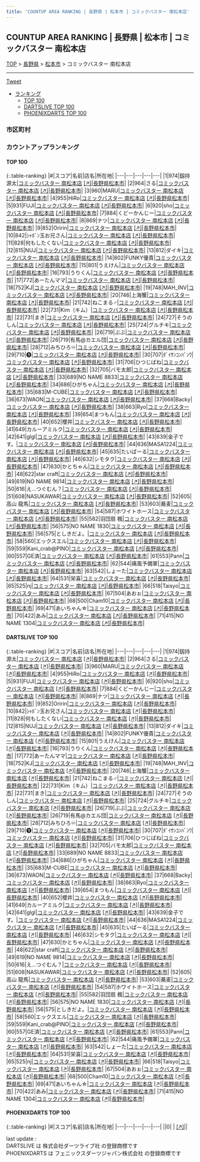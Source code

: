 ```yaml
---
title: 'COUNTUP AREA RANKING | 長野県 | 松本市 | コミックバスター 南松本店'
---
```

## COUNTUP AREA RANKING | 長野県 | 松本市 | コミックバスター 南松本店

[TOP](/darts/rank/) > [長野県](/darts/rank/長野県/) > [松本市](/darts/rank/長野県/松本市/) > コミックバスター 南松本店

___

<a href="https://twitter.com/share?ref_src=twsrc%5Etfw" data-text="COUNTUP AREA RANKING | 長野県松本市コミックバスター 南松本店" class="twitter-share-button" data-hashtags="DARTSLIVE,PHOENIXDARTS,darts,ダーツ" data-show-count="false">Tweet</a>

* [ランキング](#カウントアップランキング)
    * [TOP 100](#top-100)
    * [DARTSLIVE TOP 100](#dartslive-top-100)
    * [PHOENIXDARTS TOP 100](#phoenixdarts-top-100)

### 市区町村

<ul>

</ul>

### カウントアップランキング

#### TOP 100



{:.table-ranking}
|#|スコア|名前|店名|所在地|
|---|---|---|---|---|
|1|974|<span class="rank-name-dl">釼持源太</span>|<a href="/darts/rank/shops/270011790293516a0d9b047a20a7ba1e.html">コミックバスター 南松本店</a> <a href="https://search.dartslive.com/jp/shop/270011790293516a0d9b047a20a7ba1e">[↗]</a>|<a href="/darts/rank/長野県/松本市">長野県松本市</a>|
|2|964|<span class="rank-name-dl">さる</span>|<a href="/darts/rank/shops/270011790293516a0d9b047a20a7ba1e.html">コミックバスター 南松本店</a> <a href="https://search.dartslive.com/jp/shop/270011790293516a0d9b047a20a7ba1e">[↗]</a>|<a href="/darts/rank/長野県/松本市">長野県松本市</a>|
|3|960|<span class="rank-name-dl">MARU</span>|<a href="/darts/rank/shops/270011790293516a0d9b047a20a7ba1e.html">コミックバスター 南松本店</a> <a href="https://search.dartslive.com/jp/shop/270011790293516a0d9b047a20a7ba1e">[↗]</a>|<a href="/darts/rank/長野県/松本市">長野県松本市</a>|
|4|955|<span class="rank-name-dl">HiRo</span>|<a href="/darts/rank/shops/270011790293516a0d9b047a20a7ba1e.html">コミックバスター 南松本店</a> <a href="https://search.dartslive.com/jp/shop/270011790293516a0d9b047a20a7ba1e">[↗]</a>|<a href="/darts/rank/長野県/松本市">長野県松本市</a>|
|5|931|<span class="rank-name-dl">FUJI</span>|<a href="/darts/rank/shops/270011790293516a0d9b047a20a7ba1e.html">コミックバスター 南松本店</a> <a href="https://search.dartslive.com/jp/shop/270011790293516a0d9b047a20a7ba1e">[↗]</a>|<a href="/darts/rank/長野県/松本市">長野県松本市</a>|
|6|920|<span class="rank-name-dl">sho</span>|<a href="/darts/rank/shops/270011790293516a0d9b047a20a7ba1e.html">コミックバスター 南松本店</a> <a href="https://search.dartslive.com/jp/shop/270011790293516a0d9b047a20a7ba1e">[↗]</a>|<a href="/darts/rank/長野県/松本市">長野県松本市</a>|
|7|884|<span class="rank-name-dl">くどーかんじー</span>|<a href="/darts/rank/shops/270011790293516a0d9b047a20a7ba1e.html">コミックバスター 南松本店</a> <a href="https://search.dartslive.com/jp/shop/270011790293516a0d9b047a20a7ba1e">[↗]</a>|<a href="/darts/rank/長野県/松本市">長野県松本市</a>|
|8|869|<span class="rank-name-dl">ナツ</span>|<a href="/darts/rank/shops/270011790293516a0d9b047a20a7ba1e.html">コミックバスター 南松本店</a> <a href="https://search.dartslive.com/jp/shop/270011790293516a0d9b047a20a7ba1e">[↗]</a>|<a href="/darts/rank/長野県/松本市">長野県松本市</a>|
|9|852|<span class="rank-name-dl">Oririn</span>|<a href="/darts/rank/shops/270011790293516a0d9b047a20a7ba1e.html">コミックバスター 南松本店</a> <a href="https://search.dartslive.com/jp/shop/270011790293516a0d9b047a20a7ba1e">[↗]</a>|<a href="/darts/rank/長野県/松本市">長野県松本市</a>|
|10|842|<span class="rank-name-dl">ｼｬﾎﾞﾝ玉お兄さん</span>|<a href="/darts/rank/shops/270011790293516a0d9b047a20a7ba1e.html">コミックバスター 南松本店</a> <a href="https://search.dartslive.com/jp/shop/270011790293516a0d9b047a20a7ba1e">[↗]</a>|<a href="/darts/rank/長野県/松本市">長野県松本市</a>|
|11|828|<span class="rank-name-dl">何もしたくない</span>|<a href="/darts/rank/shops/270011790293516a0d9b047a20a7ba1e.html">コミックバスター 南松本店</a> <a href="https://search.dartslive.com/jp/shop/270011790293516a0d9b047a20a7ba1e">[↗]</a>|<a href="/darts/rank/長野県/松本市">長野県松本市</a>|
|12|815|<span class="rank-name-dl">NUJ</span>|<a href="/darts/rank/shops/270011790293516a0d9b047a20a7ba1e.html">コミックバスター 南松本店</a> <a href="https://search.dartslive.com/jp/shop/270011790293516a0d9b047a20a7ba1e">[↗]</a>|<a href="/darts/rank/長野県/松本市">長野県松本市</a>|
|13|812|<span class="rank-name-dl">ダイキ</span>|<a href="/darts/rank/shops/270011790293516a0d9b047a20a7ba1e.html">コミックバスター 南松本店</a> <a href="https://search.dartslive.com/jp/shop/270011790293516a0d9b047a20a7ba1e">[↗]</a>|<a href="/darts/rank/長野県/松本市">長野県松本市</a>|
|14|802|<span class="rank-name-dl">FUNKY優貴</span>|<a href="/darts/rank/shops/270011790293516a0d9b047a20a7ba1e.html">コミックバスター 南松本店</a> <a href="https://search.dartslive.com/jp/shop/270011790293516a0d9b047a20a7ba1e">[↗]</a>|<a href="/darts/rank/長野県/松本市">長野県松本市</a>|
|15|801|<span class="rank-name-dl">うえけん</span>|<a href="/darts/rank/shops/270011790293516a0d9b047a20a7ba1e.html">コミックバスター 南松本店</a> <a href="https://search.dartslive.com/jp/shop/270011790293516a0d9b047a20a7ba1e">[↗]</a>|<a href="/darts/rank/長野県/松本市">長野県松本市</a>|
|16|793|<span class="rank-name-dl">うりくん</span>|<a href="/darts/rank/shops/270011790293516a0d9b047a20a7ba1e.html">コミックバスター 南松本店</a> <a href="https://search.dartslive.com/jp/shop/270011790293516a0d9b047a20a7ba1e">[↗]</a>|<a href="/darts/rank/長野県/松本市">長野県松本市</a>|
|17|772|<span class="rank-name-dl">あーたんママ</span>|<a href="/darts/rank/shops/270011790293516a0d9b047a20a7ba1e.html">コミックバスター 南松本店</a> <a href="https://search.dartslive.com/jp/shop/270011790293516a0d9b047a20a7ba1e">[↗]</a>|<a href="/darts/rank/長野県/松本市">長野県松本市</a>|
|18|752|<span class="rank-name-dl">KJ</span>|<a href="/darts/rank/shops/270011790293516a0d9b047a20a7ba1e.html">コミックバスター 南松本店</a> <a href="https://search.dartslive.com/jp/shop/270011790293516a0d9b047a20a7ba1e">[↗]</a>|<a href="/darts/rank/長野県/松本市">長野県松本市</a>|
|19|748|<span class="rank-name-dl">MAH_INV</span>|<a href="/darts/rank/shops/270011790293516a0d9b047a20a7ba1e.html">コミックバスター 南松本店</a> <a href="https://search.dartslive.com/jp/shop/270011790293516a0d9b047a20a7ba1e">[↗]</a>|<a href="/darts/rank/長野県/松本市">長野県松本市</a>|
|20|746|<span class="rank-name-dl">上海蟹</span>|<a href="/darts/rank/shops/270011790293516a0d9b047a20a7ba1e.html">コミックバスター 南松本店</a> <a href="https://search.dartslive.com/jp/shop/270011790293516a0d9b047a20a7ba1e">[↗]</a>|<a href="/darts/rank/長野県/松本市">長野県松本市</a>|
|21|742|<span class="rank-name-dl">ねこまる♂</span>|<a href="/darts/rank/shops/270011790293516a0d9b047a20a7ba1e.html">コミックバスター 南松本店</a> <a href="https://search.dartslive.com/jp/shop/270011790293516a0d9b047a20a7ba1e">[↗]</a>|<a href="/darts/rank/長野県/松本市">長野県松本市</a>|
|22|731|<span class="rank-name-dl">Kim（キム）</span>|<a href="/darts/rank/shops/270011790293516a0d9b047a20a7ba1e.html">コミックバスター 南松本店</a> <a href="https://search.dartslive.com/jp/shop/270011790293516a0d9b047a20a7ba1e">[↗]</a>|<a href="/darts/rank/長野県/松本市">長野県松本市</a>|
|22|731|<span class="rank-name-dl">まき</span>|<a href="/darts/rank/shops/270011790293516a0d9b047a20a7ba1e.html">コミックバスター 南松本店</a> <a href="https://search.dartslive.com/jp/shop/270011790293516a0d9b047a20a7ba1e">[↗]</a>|<a href="/darts/rank/長野県/松本市">長野県松本市</a>|
|24|727|<span class="rank-name-dl">そうのしん</span>|<a href="/darts/rank/shops/270011790293516a0d9b047a20a7ba1e.html">コミックバスター 南松本店</a> <a href="https://search.dartslive.com/jp/shop/270011790293516a0d9b047a20a7ba1e">[↗]</a>|<a href="/darts/rank/長野県/松本市">長野県松本市</a>|
|25|724|<span class="rank-name-dl">グルチキ</span>|<a href="/darts/rank/shops/270011790293516a0d9b047a20a7ba1e.html">コミックバスター 南松本店</a> <a href="https://search.dartslive.com/jp/shop/270011790293516a0d9b047a20a7ba1e">[↗]</a>|<a href="/darts/rank/長野県/松本市">長野県松本市</a>|
|26|719|<span class="rank-name-dl">ぶぶ</span>|<a href="/darts/rank/shops/270011790293516a0d9b047a20a7ba1e.html">コミックバスター 南松本店</a> <a href="https://search.dartslive.com/jp/shop/270011790293516a0d9b047a20a7ba1e">[↗]</a>|<a href="/darts/rank/長野県/松本市">長野県松本市</a>|
|26|719|<span class="rank-name-dl">有馬@カエル団</span>|<a href="/darts/rank/shops/270011790293516a0d9b047a20a7ba1e.html">コミックバスター 南松本店</a> <a href="https://search.dartslive.com/jp/shop/270011790293516a0d9b047a20a7ba1e">[↗]</a>|<a href="/darts/rank/長野県/松本市">長野県松本市</a>|
|28|712|<span class="rank-name-dl">みちひろ♾</span>|<a href="/darts/rank/shops/270011790293516a0d9b047a20a7ba1e.html">コミックバスター 南松本店</a> <a href="https://search.dartslive.com/jp/shop/270011790293516a0d9b047a20a7ba1e">[↗]</a>|<a href="/darts/rank/長野県/松本市">長野県松本市</a>|
|29|710|<span class="rank-name-dl">❾</span>|<a href="/darts/rank/shops/270011790293516a0d9b047a20a7ba1e.html">コミックバスター 南松本店</a> <a href="https://search.dartslive.com/jp/shop/270011790293516a0d9b047a20a7ba1e">[↗]</a>|<a href="/darts/rank/長野県/松本市">長野県松本市</a>|
|30|707|<span class="rank-name-dl">ﾀﾞｲｻﾝｺﾝﾊﾞﾝﾜ</span>|<a href="/darts/rank/shops/270011790293516a0d9b047a20a7ba1e.html">コミックバスター 南松本店</a> <a href="https://search.dartslive.com/jp/shop/270011790293516a0d9b047a20a7ba1e">[↗]</a>|<a href="/darts/rank/長野県/松本市">長野県松本市</a>|
|31|706|<span class="rank-name-dl">ひつじばね</span>|<a href="/darts/rank/shops/270011790293516a0d9b047a20a7ba1e.html">コミックバスター 南松本店</a> <a href="https://search.dartslive.com/jp/shop/270011790293516a0d9b047a20a7ba1e">[↗]</a>|<a href="/darts/rank/長野県/松本市">長野県松本市</a>|
|32|705|<span class="rank-name-dl">バモ太郎</span>|<a href="/darts/rank/shops/270011790293516a0d9b047a20a7ba1e.html">コミックバスター 南松本店</a> <a href="https://search.dartslive.com/jp/shop/270011790293516a0d9b047a20a7ba1e">[↗]</a>|<a href="/darts/rank/長野県/松本市">長野県松本市</a>|
|33|689|<span class="rank-name-dl">NO NAME 8833</span>|<a href="/darts/rank/shops/270011790293516a0d9b047a20a7ba1e.html">コミックバスター 南松本店</a> <a href="https://search.dartslive.com/jp/shop/270011790293516a0d9b047a20a7ba1e">[↗]</a>|<a href="/darts/rank/長野県/松本市">長野県松本市</a>|
|34|686|<span class="rank-name-dl">ひがちゃん</span>|<a href="/darts/rank/shops/270011790293516a0d9b047a20a7ba1e.html">コミックバスター 南松本店</a> <a href="https://search.dartslive.com/jp/shop/270011790293516a0d9b047a20a7ba1e">[↗]</a>|<a href="/darts/rank/長野県/松本市">長野県松本市</a>|
|35|683|<span class="rank-name-dl">M-CUBE</span>|<a href="/darts/rank/shops/270011790293516a0d9b047a20a7ba1e.html">コミックバスター 南松本店</a> <a href="https://search.dartslive.com/jp/shop/270011790293516a0d9b047a20a7ba1e">[↗]</a>|<a href="/darts/rank/長野県/松本市">長野県松本市</a>|
|36|673|<span class="rank-name-dl">WAON</span>|<a href="/darts/rank/shops/270011790293516a0d9b047a20a7ba1e.html">コミックバスター 南松本店</a> <a href="https://search.dartslive.com/jp/shop/270011790293516a0d9b047a20a7ba1e">[↗]</a>|<a href="/darts/rank/長野県/松本市">長野県松本市</a>|
|37|668|<span class="rank-name-dl">Backy</span>|<a href="/darts/rank/shops/270011790293516a0d9b047a20a7ba1e.html">コミックバスター 南松本店</a> <a href="https://search.dartslive.com/jp/shop/270011790293516a0d9b047a20a7ba1e">[↗]</a>|<a href="/darts/rank/長野県/松本市">長野県松本市</a>|
|38|663|<span class="rank-name-dl">Ryo</span>|<a href="/darts/rank/shops/270011790293516a0d9b047a20a7ba1e.html">コミックバスター 南松本店</a> <a href="https://search.dartslive.com/jp/shop/270011790293516a0d9b047a20a7ba1e">[↗]</a>|<a href="/darts/rank/長野県/松本市">長野県松本市</a>|
|39|654|<span class="rank-name-dl">まつもん</span>|<a href="/darts/rank/shops/270011790293516a0d9b047a20a7ba1e.html">コミックバスター 南松本店</a> <a href="https://search.dartslive.com/jp/shop/270011790293516a0d9b047a20a7ba1e">[↗]</a>|<a href="/darts/rank/長野県/松本市">長野県松本市</a>|
|40|652|<span class="rank-name-dl">櫻井</span>|<a href="/darts/rank/shops/270011790293516a0d9b047a20a7ba1e.html">コミックバスター 南松本店</a> <a href="https://search.dartslive.com/jp/shop/270011790293516a0d9b047a20a7ba1e">[↗]</a>|<a href="/darts/rank/長野県/松本市">長野県松本市</a>|
|41|649|<span class="rank-name-dl">カルーアミルク</span>|<a href="/darts/rank/shops/270011790293516a0d9b047a20a7ba1e.html">コミックバスター 南松本店</a> <a href="https://search.dartslive.com/jp/shop/270011790293516a0d9b047a20a7ba1e">[↗]</a>|<a href="/darts/rank/長野県/松本市">長野県松本市</a>|
|42|641|<span class="rank-name-dl">glgl</span>|<a href="/darts/rank/shops/270011790293516a0d9b047a20a7ba1e.html">コミックバスター 南松本店</a> <a href="https://search.dartslive.com/jp/shop/270011790293516a0d9b047a20a7ba1e">[↗]</a>|<a href="/darts/rank/長野県/松本市">長野県松本市</a>|
|43|639|<span class="rank-name-dl">金子です。</span>|<a href="/darts/rank/shops/270011790293516a0d9b047a20a7ba1e.html">コミックバスター 南松本店</a> <a href="https://search.dartslive.com/jp/shop/270011790293516a0d9b047a20a7ba1e">[↗]</a>|<a href="/darts/rank/長野県/松本市">長野県松本市</a>|
|44|636|<span class="rank-name-dl">MASA1224</span>|<a href="/darts/rank/shops/270011790293516a0d9b047a20a7ba1e.html">コミックバスター 南松本店</a> <a href="https://search.dartslive.com/jp/shop/270011790293516a0d9b047a20a7ba1e">[↗]</a>|<a href="/darts/rank/長野県/松本市">長野県松本市</a>|
|45|635|<span class="rank-name-dl">たいぱーる</span>|<a href="/darts/rank/shops/270011790293516a0d9b047a20a7ba1e.html">コミックバスター 南松本店</a> <a href="https://search.dartslive.com/jp/shop/270011790293516a0d9b047a20a7ba1e">[↗]</a>|<a href="/darts/rank/長野県/松本市">長野県松本市</a>|
|46|632|<span class="rank-name-dl">シモタク</span>|<a href="/darts/rank/shops/270011790293516a0d9b047a20a7ba1e.html">コミックバスター 南松本店</a> <a href="https://search.dartslive.com/jp/shop/270011790293516a0d9b047a20a7ba1e">[↗]</a>|<a href="/darts/rank/長野県/松本市">長野県松本市</a>|
|47|630|<span class="rank-name-dl">かとちゃん</span>|<a href="/darts/rank/shops/270011790293516a0d9b047a20a7ba1e.html">コミックバスター 南松本店</a> <a href="https://search.dartslive.com/jp/shop/270011790293516a0d9b047a20a7ba1e">[↗]</a>|<a href="/darts/rank/長野県/松本市">長野県松本市</a>|
|48|622|<span class="rank-name-dl">star craft</span>|<a href="/darts/rank/shops/270011790293516a0d9b047a20a7ba1e.html">コミックバスター 南松本店</a> <a href="https://search.dartslive.com/jp/shop/270011790293516a0d9b047a20a7ba1e">[↗]</a>|<a href="/darts/rank/長野県/松本市">長野県松本市</a>|
|49|619|<span class="rank-name-dl">NO NAME 9814</span>|<a href="/darts/rank/shops/270011790293516a0d9b047a20a7ba1e.html">コミックバスター 南松本店</a> <a href="https://search.dartslive.com/jp/shop/270011790293516a0d9b047a20a7ba1e">[↗]</a>|<a href="/darts/rank/長野県/松本市">長野県松本市</a>|
|50|616|<span class="rank-name-dl">え…つぐむん？</span>|<a href="/darts/rank/shops/270011790293516a0d9b047a20a7ba1e.html">コミックバスター 南松本店</a> <a href="https://search.dartslive.com/jp/shop/270011790293516a0d9b047a20a7ba1e">[↗]</a>|<a href="/darts/rank/長野県/松本市">長野県松本市</a>|
|51|608|<span class="rank-name-dl">NASUKAWAR</span>|<a href="/darts/rank/shops/270011790293516a0d9b047a20a7ba1e.html">コミックバスター 南松本店</a> <a href="https://search.dartslive.com/jp/shop/270011790293516a0d9b047a20a7ba1e">[↗]</a>|<a href="/darts/rank/長野県/松本市">長野県松本市</a>|
|52|605|<span class="rank-name-dl">高山 龍馬</span>|<a href="/darts/rank/shops/270011790293516a0d9b047a20a7ba1e.html">コミックバスター 南松本店</a> <a href="https://search.dartslive.com/jp/shop/270011790293516a0d9b047a20a7ba1e">[↗]</a>|<a href="/darts/rank/長野県/松本市">長野県松本市</a>|
|53|603|<span class="rank-name-dl">蕎麦</span>|<a href="/darts/rank/shops/270011790293516a0d9b047a20a7ba1e.html">コミックバスター 南松本店</a> <a href="https://search.dartslive.com/jp/shop/270011790293516a0d9b047a20a7ba1e">[↗]</a>|<a href="/darts/rank/長野県/松本市">長野県松本市</a>|
|54|587|<span class="rank-name-dl">ホワイトホース</span>|<a href="/darts/rank/shops/270011790293516a0d9b047a20a7ba1e.html">コミックバスター 南松本店</a> <a href="https://search.dartslive.com/jp/shop/270011790293516a0d9b047a20a7ba1e">[↗]</a>|<a href="/darts/rank/長野県/松本市">長野県松本市</a>|
|55|582|<span class="rank-name-dl">羽団扇 楓</span>|<a href="/darts/rank/shops/270011790293516a0d9b047a20a7ba1e.html">コミックバスター 南松本店</a> <a href="https://search.dartslive.com/jp/shop/270011790293516a0d9b047a20a7ba1e">[↗]</a>|<a href="/darts/rank/長野県/松本市">長野県松本市</a>|
|56|575|<span class="rank-name-dl">NO NAME 1830</span>|<a href="/darts/rank/shops/270011790293516a0d9b047a20a7ba1e.html">コミックバスター 南松本店</a> <a href="https://search.dartslive.com/jp/shop/270011790293516a0d9b047a20a7ba1e">[↗]</a>|<a href="/darts/rank/長野県/松本市">長野県松本市</a>|
|56|575|<span class="rank-name-dl">としきだよ。</span>|<a href="/darts/rank/shops/270011790293516a0d9b047a20a7ba1e.html">コミックバスター 南松本店</a> <a href="https://search.dartslive.com/jp/shop/270011790293516a0d9b047a20a7ba1e">[↗]</a>|<a href="/darts/rank/長野県/松本市">長野県松本市</a>|
|58|560|<span class="rank-name-dl">エックスエル</span>|<a href="/darts/rank/shops/270011790293516a0d9b047a20a7ba1e.html">コミックバスター 南松本店</a> <a href="https://search.dartslive.com/jp/shop/270011790293516a0d9b047a20a7ba1e">[↗]</a>|<a href="/darts/rank/長野県/松本市">長野県松本市</a>|
|59|559|<span class="rank-name-dl">Kani_crab@PINO</span>|<a href="/darts/rank/shops/270011790293516a0d9b047a20a7ba1e.html">コミックバスター 南松本店</a> <a href="https://search.dartslive.com/jp/shop/270011790293516a0d9b047a20a7ba1e">[↗]</a>|<a href="/darts/rank/長野県/松本市">長野県松本市</a>|
|60|557|<span class="rank-name-dl">GE済</span>|<a href="/darts/rank/shops/270011790293516a0d9b047a20a7ba1e.html">コミックバスター 南松本店</a> <a href="https://search.dartslive.com/jp/shop/270011790293516a0d9b047a20a7ba1e">[↗]</a>|<a href="/darts/rank/長野県/松本市">長野県松本市</a>|
|61|553|<span class="rank-name-dl">Pann</span>|<a href="/darts/rank/shops/270011790293516a0d9b047a20a7ba1e.html">コミックバスター 南松本店</a> <a href="https://search.dartslive.com/jp/shop/270011790293516a0d9b047a20a7ba1e">[↗]</a>|<a href="/darts/rank/長野県/松本市">長野県松本市</a>|
|62|544|<span class="rank-name-dl">痛風予備軍</span>|<a href="/darts/rank/shops/270011790293516a0d9b047a20a7ba1e.html">コミックバスター 南松本店</a> <a href="https://search.dartslive.com/jp/shop/270011790293516a0d9b047a20a7ba1e">[↗]</a>|<a href="/darts/rank/長野県/松本市">長野県松本市</a>|
|63|542|<span class="rank-name-dl">しょーた</span>|<a href="/darts/rank/shops/270011790293516a0d9b047a20a7ba1e.html">コミックバスター 南松本店</a> <a href="https://search.dartslive.com/jp/shop/270011790293516a0d9b047a20a7ba1e">[↗]</a>|<a href="/darts/rank/長野県/松本市">長野県松本市</a>|
|64|531|<span class="rank-name-dl">栄喜</span>|<a href="/darts/rank/shops/270011790293516a0d9b047a20a7ba1e.html">コミックバスター 南松本店</a> <a href="https://search.dartslive.com/jp/shop/270011790293516a0d9b047a20a7ba1e">[↗]</a>|<a href="/darts/rank/長野県/松本市">長野県松本市</a>|
|65|525|<span class="rank-name-dl">nj</span>|<a href="/darts/rank/shops/270011790293516a0d9b047a20a7ba1e.html">コミックバスター 南松本店</a> <a href="https://search.dartslive.com/jp/shop/270011790293516a0d9b047a20a7ba1e">[↗]</a>|<a href="/darts/rank/長野県/松本市">長野県松本市</a>|
|66|518|<span class="rank-name-dl">Taisyo</span>|<a href="/darts/rank/shops/270011790293516a0d9b047a20a7ba1e.html">コミックバスター 南松本店</a> <a href="https://search.dartslive.com/jp/shop/270011790293516a0d9b047a20a7ba1e">[↗]</a>|<a href="/darts/rank/長野県/松本市">長野県松本市</a>|
|67|504|<span class="rank-name-dl">あおぉ</span>|<a href="/darts/rank/shops/270011790293516a0d9b047a20a7ba1e.html">コミックバスター 南松本店</a> <a href="https://search.dartslive.com/jp/shop/270011790293516a0d9b047a20a7ba1e">[↗]</a>|<a href="/darts/rank/長野県/松本市">長野県松本市</a>|
|68|500|<span class="rank-name-dl">Cham10</span>|<a href="/darts/rank/shops/270011790293516a0d9b047a20a7ba1e.html">コミックバスター 南松本店</a> <a href="https://search.dartslive.com/jp/shop/270011790293516a0d9b047a20a7ba1e">[↗]</a>|<a href="/darts/rank/長野県/松本市">長野県松本市</a>|
|69|471|<span class="rank-name-dl">あいちゃん☆</span>|<a href="/darts/rank/shops/270011790293516a0d9b047a20a7ba1e.html">コミックバスター 南松本店</a> <a href="https://search.dartslive.com/jp/shop/270011790293516a0d9b047a20a7ba1e">[↗]</a>|<a href="/darts/rank/長野県/松本市">長野県松本市</a>|
|70|422|<span class="rank-name-dl">あみ</span>|<a href="/darts/rank/shops/270011790293516a0d9b047a20a7ba1e.html">コミックバスター 南松本店</a> <a href="https://search.dartslive.com/jp/shop/270011790293516a0d9b047a20a7ba1e">[↗]</a>|<a href="/darts/rank/長野県/松本市">長野県松本市</a>|
|71|415|<span class="rank-name-dl">NO NAME 1304</span>|<a href="/darts/rank/shops/270011790293516a0d9b047a20a7ba1e.html">コミックバスター 南松本店</a> <a href="https://search.dartslive.com/jp/shop/270011790293516a0d9b047a20a7ba1e">[↗]</a>|<a href="/darts/rank/長野県/松本市">長野県松本市</a>|


#### DARTSLIVE TOP 100



{:.table-ranking}
|#|スコア|名前|店名|所在地|
|---|---|---|---|---|
|1|974|<span class="rank-name-dl">釼持源太</span>|<a href="/darts/rank/shops/270011790293516a0d9b047a20a7ba1e.html">コミックバスター 南松本店</a> <a href="https://search.dartslive.com/jp/shop/270011790293516a0d9b047a20a7ba1e">[↗]</a>|<a href="/darts/rank/長野県/松本市">長野県松本市</a>|
|2|964|<span class="rank-name-dl">さる</span>|<a href="/darts/rank/shops/270011790293516a0d9b047a20a7ba1e.html">コミックバスター 南松本店</a> <a href="https://search.dartslive.com/jp/shop/270011790293516a0d9b047a20a7ba1e">[↗]</a>|<a href="/darts/rank/長野県/松本市">長野県松本市</a>|
|3|960|<span class="rank-name-dl">MARU</span>|<a href="/darts/rank/shops/270011790293516a0d9b047a20a7ba1e.html">コミックバスター 南松本店</a> <a href="https://search.dartslive.com/jp/shop/270011790293516a0d9b047a20a7ba1e">[↗]</a>|<a href="/darts/rank/長野県/松本市">長野県松本市</a>|
|4|955|<span class="rank-name-dl">HiRo</span>|<a href="/darts/rank/shops/270011790293516a0d9b047a20a7ba1e.html">コミックバスター 南松本店</a> <a href="https://search.dartslive.com/jp/shop/270011790293516a0d9b047a20a7ba1e">[↗]</a>|<a href="/darts/rank/長野県/松本市">長野県松本市</a>|
|5|931|<span class="rank-name-dl">FUJI</span>|<a href="/darts/rank/shops/270011790293516a0d9b047a20a7ba1e.html">コミックバスター 南松本店</a> <a href="https://search.dartslive.com/jp/shop/270011790293516a0d9b047a20a7ba1e">[↗]</a>|<a href="/darts/rank/長野県/松本市">長野県松本市</a>|
|6|920|<span class="rank-name-dl">sho</span>|<a href="/darts/rank/shops/270011790293516a0d9b047a20a7ba1e.html">コミックバスター 南松本店</a> <a href="https://search.dartslive.com/jp/shop/270011790293516a0d9b047a20a7ba1e">[↗]</a>|<a href="/darts/rank/長野県/松本市">長野県松本市</a>|
|7|884|<span class="rank-name-dl">くどーかんじー</span>|<a href="/darts/rank/shops/270011790293516a0d9b047a20a7ba1e.html">コミックバスター 南松本店</a> <a href="https://search.dartslive.com/jp/shop/270011790293516a0d9b047a20a7ba1e">[↗]</a>|<a href="/darts/rank/長野県/松本市">長野県松本市</a>|
|8|869|<span class="rank-name-dl">ナツ</span>|<a href="/darts/rank/shops/270011790293516a0d9b047a20a7ba1e.html">コミックバスター 南松本店</a> <a href="https://search.dartslive.com/jp/shop/270011790293516a0d9b047a20a7ba1e">[↗]</a>|<a href="/darts/rank/長野県/松本市">長野県松本市</a>|
|9|852|<span class="rank-name-dl">Oririn</span>|<a href="/darts/rank/shops/270011790293516a0d9b047a20a7ba1e.html">コミックバスター 南松本店</a> <a href="https://search.dartslive.com/jp/shop/270011790293516a0d9b047a20a7ba1e">[↗]</a>|<a href="/darts/rank/長野県/松本市">長野県松本市</a>|
|10|842|<span class="rank-name-dl">ｼｬﾎﾞﾝ玉お兄さん</span>|<a href="/darts/rank/shops/270011790293516a0d9b047a20a7ba1e.html">コミックバスター 南松本店</a> <a href="https://search.dartslive.com/jp/shop/270011790293516a0d9b047a20a7ba1e">[↗]</a>|<a href="/darts/rank/長野県/松本市">長野県松本市</a>|
|11|828|<span class="rank-name-dl">何もしたくない</span>|<a href="/darts/rank/shops/270011790293516a0d9b047a20a7ba1e.html">コミックバスター 南松本店</a> <a href="https://search.dartslive.com/jp/shop/270011790293516a0d9b047a20a7ba1e">[↗]</a>|<a href="/darts/rank/長野県/松本市">長野県松本市</a>|
|12|815|<span class="rank-name-dl">NUJ</span>|<a href="/darts/rank/shops/270011790293516a0d9b047a20a7ba1e.html">コミックバスター 南松本店</a> <a href="https://search.dartslive.com/jp/shop/270011790293516a0d9b047a20a7ba1e">[↗]</a>|<a href="/darts/rank/長野県/松本市">長野県松本市</a>|
|13|812|<span class="rank-name-dl">ダイキ</span>|<a href="/darts/rank/shops/270011790293516a0d9b047a20a7ba1e.html">コミックバスター 南松本店</a> <a href="https://search.dartslive.com/jp/shop/270011790293516a0d9b047a20a7ba1e">[↗]</a>|<a href="/darts/rank/長野県/松本市">長野県松本市</a>|
|14|802|<span class="rank-name-dl">FUNKY優貴</span>|<a href="/darts/rank/shops/270011790293516a0d9b047a20a7ba1e.html">コミックバスター 南松本店</a> <a href="https://search.dartslive.com/jp/shop/270011790293516a0d9b047a20a7ba1e">[↗]</a>|<a href="/darts/rank/長野県/松本市">長野県松本市</a>|
|15|801|<span class="rank-name-dl">うえけん</span>|<a href="/darts/rank/shops/270011790293516a0d9b047a20a7ba1e.html">コミックバスター 南松本店</a> <a href="https://search.dartslive.com/jp/shop/270011790293516a0d9b047a20a7ba1e">[↗]</a>|<a href="/darts/rank/長野県/松本市">長野県松本市</a>|
|16|793|<span class="rank-name-dl">うりくん</span>|<a href="/darts/rank/shops/270011790293516a0d9b047a20a7ba1e.html">コミックバスター 南松本店</a> <a href="https://search.dartslive.com/jp/shop/270011790293516a0d9b047a20a7ba1e">[↗]</a>|<a href="/darts/rank/長野県/松本市">長野県松本市</a>|
|17|772|<span class="rank-name-dl">あーたんママ</span>|<a href="/darts/rank/shops/270011790293516a0d9b047a20a7ba1e.html">コミックバスター 南松本店</a> <a href="https://search.dartslive.com/jp/shop/270011790293516a0d9b047a20a7ba1e">[↗]</a>|<a href="/darts/rank/長野県/松本市">長野県松本市</a>|
|18|752|<span class="rank-name-dl">KJ</span>|<a href="/darts/rank/shops/270011790293516a0d9b047a20a7ba1e.html">コミックバスター 南松本店</a> <a href="https://search.dartslive.com/jp/shop/270011790293516a0d9b047a20a7ba1e">[↗]</a>|<a href="/darts/rank/長野県/松本市">長野県松本市</a>|
|19|748|<span class="rank-name-dl">MAH_INV</span>|<a href="/darts/rank/shops/270011790293516a0d9b047a20a7ba1e.html">コミックバスター 南松本店</a> <a href="https://search.dartslive.com/jp/shop/270011790293516a0d9b047a20a7ba1e">[↗]</a>|<a href="/darts/rank/長野県/松本市">長野県松本市</a>|
|20|746|<span class="rank-name-dl">上海蟹</span>|<a href="/darts/rank/shops/270011790293516a0d9b047a20a7ba1e.html">コミックバスター 南松本店</a> <a href="https://search.dartslive.com/jp/shop/270011790293516a0d9b047a20a7ba1e">[↗]</a>|<a href="/darts/rank/長野県/松本市">長野県松本市</a>|
|21|742|<span class="rank-name-dl">ねこまる♂</span>|<a href="/darts/rank/shops/270011790293516a0d9b047a20a7ba1e.html">コミックバスター 南松本店</a> <a href="https://search.dartslive.com/jp/shop/270011790293516a0d9b047a20a7ba1e">[↗]</a>|<a href="/darts/rank/長野県/松本市">長野県松本市</a>|
|22|731|<span class="rank-name-dl">Kim（キム）</span>|<a href="/darts/rank/shops/270011790293516a0d9b047a20a7ba1e.html">コミックバスター 南松本店</a> <a href="https://search.dartslive.com/jp/shop/270011790293516a0d9b047a20a7ba1e">[↗]</a>|<a href="/darts/rank/長野県/松本市">長野県松本市</a>|
|22|731|<span class="rank-name-dl">まき</span>|<a href="/darts/rank/shops/270011790293516a0d9b047a20a7ba1e.html">コミックバスター 南松本店</a> <a href="https://search.dartslive.com/jp/shop/270011790293516a0d9b047a20a7ba1e">[↗]</a>|<a href="/darts/rank/長野県/松本市">長野県松本市</a>|
|24|727|<span class="rank-name-dl">そうのしん</span>|<a href="/darts/rank/shops/270011790293516a0d9b047a20a7ba1e.html">コミックバスター 南松本店</a> <a href="https://search.dartslive.com/jp/shop/270011790293516a0d9b047a20a7ba1e">[↗]</a>|<a href="/darts/rank/長野県/松本市">長野県松本市</a>|
|25|724|<span class="rank-name-dl">グルチキ</span>|<a href="/darts/rank/shops/270011790293516a0d9b047a20a7ba1e.html">コミックバスター 南松本店</a> <a href="https://search.dartslive.com/jp/shop/270011790293516a0d9b047a20a7ba1e">[↗]</a>|<a href="/darts/rank/長野県/松本市">長野県松本市</a>|
|26|719|<span class="rank-name-dl">ぶぶ</span>|<a href="/darts/rank/shops/270011790293516a0d9b047a20a7ba1e.html">コミックバスター 南松本店</a> <a href="https://search.dartslive.com/jp/shop/270011790293516a0d9b047a20a7ba1e">[↗]</a>|<a href="/darts/rank/長野県/松本市">長野県松本市</a>|
|26|719|<span class="rank-name-dl">有馬@カエル団</span>|<a href="/darts/rank/shops/270011790293516a0d9b047a20a7ba1e.html">コミックバスター 南松本店</a> <a href="https://search.dartslive.com/jp/shop/270011790293516a0d9b047a20a7ba1e">[↗]</a>|<a href="/darts/rank/長野県/松本市">長野県松本市</a>|
|28|712|<span class="rank-name-dl">みちひろ♾</span>|<a href="/darts/rank/shops/270011790293516a0d9b047a20a7ba1e.html">コミックバスター 南松本店</a> <a href="https://search.dartslive.com/jp/shop/270011790293516a0d9b047a20a7ba1e">[↗]</a>|<a href="/darts/rank/長野県/松本市">長野県松本市</a>|
|29|710|<span class="rank-name-dl">❾</span>|<a href="/darts/rank/shops/270011790293516a0d9b047a20a7ba1e.html">コミックバスター 南松本店</a> <a href="https://search.dartslive.com/jp/shop/270011790293516a0d9b047a20a7ba1e">[↗]</a>|<a href="/darts/rank/長野県/松本市">長野県松本市</a>|
|30|707|<span class="rank-name-dl">ﾀﾞｲｻﾝｺﾝﾊﾞﾝﾜ</span>|<a href="/darts/rank/shops/270011790293516a0d9b047a20a7ba1e.html">コミックバスター 南松本店</a> <a href="https://search.dartslive.com/jp/shop/270011790293516a0d9b047a20a7ba1e">[↗]</a>|<a href="/darts/rank/長野県/松本市">長野県松本市</a>|
|31|706|<span class="rank-name-dl">ひつじばね</span>|<a href="/darts/rank/shops/270011790293516a0d9b047a20a7ba1e.html">コミックバスター 南松本店</a> <a href="https://search.dartslive.com/jp/shop/270011790293516a0d9b047a20a7ba1e">[↗]</a>|<a href="/darts/rank/長野県/松本市">長野県松本市</a>|
|32|705|<span class="rank-name-dl">バモ太郎</span>|<a href="/darts/rank/shops/270011790293516a0d9b047a20a7ba1e.html">コミックバスター 南松本店</a> <a href="https://search.dartslive.com/jp/shop/270011790293516a0d9b047a20a7ba1e">[↗]</a>|<a href="/darts/rank/長野県/松本市">長野県松本市</a>|
|33|689|<span class="rank-name-dl">NO NAME 8833</span>|<a href="/darts/rank/shops/270011790293516a0d9b047a20a7ba1e.html">コミックバスター 南松本店</a> <a href="https://search.dartslive.com/jp/shop/270011790293516a0d9b047a20a7ba1e">[↗]</a>|<a href="/darts/rank/長野県/松本市">長野県松本市</a>|
|34|686|<span class="rank-name-dl">ひがちゃん</span>|<a href="/darts/rank/shops/270011790293516a0d9b047a20a7ba1e.html">コミックバスター 南松本店</a> <a href="https://search.dartslive.com/jp/shop/270011790293516a0d9b047a20a7ba1e">[↗]</a>|<a href="/darts/rank/長野県/松本市">長野県松本市</a>|
|35|683|<span class="rank-name-dl">M-CUBE</span>|<a href="/darts/rank/shops/270011790293516a0d9b047a20a7ba1e.html">コミックバスター 南松本店</a> <a href="https://search.dartslive.com/jp/shop/270011790293516a0d9b047a20a7ba1e">[↗]</a>|<a href="/darts/rank/長野県/松本市">長野県松本市</a>|
|36|673|<span class="rank-name-dl">WAON</span>|<a href="/darts/rank/shops/270011790293516a0d9b047a20a7ba1e.html">コミックバスター 南松本店</a> <a href="https://search.dartslive.com/jp/shop/270011790293516a0d9b047a20a7ba1e">[↗]</a>|<a href="/darts/rank/長野県/松本市">長野県松本市</a>|
|37|668|<span class="rank-name-dl">Backy</span>|<a href="/darts/rank/shops/270011790293516a0d9b047a20a7ba1e.html">コミックバスター 南松本店</a> <a href="https://search.dartslive.com/jp/shop/270011790293516a0d9b047a20a7ba1e">[↗]</a>|<a href="/darts/rank/長野県/松本市">長野県松本市</a>|
|38|663|<span class="rank-name-dl">Ryo</span>|<a href="/darts/rank/shops/270011790293516a0d9b047a20a7ba1e.html">コミックバスター 南松本店</a> <a href="https://search.dartslive.com/jp/shop/270011790293516a0d9b047a20a7ba1e">[↗]</a>|<a href="/darts/rank/長野県/松本市">長野県松本市</a>|
|39|654|<span class="rank-name-dl">まつもん</span>|<a href="/darts/rank/shops/270011790293516a0d9b047a20a7ba1e.html">コミックバスター 南松本店</a> <a href="https://search.dartslive.com/jp/shop/270011790293516a0d9b047a20a7ba1e">[↗]</a>|<a href="/darts/rank/長野県/松本市">長野県松本市</a>|
|40|652|<span class="rank-name-dl">櫻井</span>|<a href="/darts/rank/shops/270011790293516a0d9b047a20a7ba1e.html">コミックバスター 南松本店</a> <a href="https://search.dartslive.com/jp/shop/270011790293516a0d9b047a20a7ba1e">[↗]</a>|<a href="/darts/rank/長野県/松本市">長野県松本市</a>|
|41|649|<span class="rank-name-dl">カルーアミルク</span>|<a href="/darts/rank/shops/270011790293516a0d9b047a20a7ba1e.html">コミックバスター 南松本店</a> <a href="https://search.dartslive.com/jp/shop/270011790293516a0d9b047a20a7ba1e">[↗]</a>|<a href="/darts/rank/長野県/松本市">長野県松本市</a>|
|42|641|<span class="rank-name-dl">glgl</span>|<a href="/darts/rank/shops/270011790293516a0d9b047a20a7ba1e.html">コミックバスター 南松本店</a> <a href="https://search.dartslive.com/jp/shop/270011790293516a0d9b047a20a7ba1e">[↗]</a>|<a href="/darts/rank/長野県/松本市">長野県松本市</a>|
|43|639|<span class="rank-name-dl">金子です。</span>|<a href="/darts/rank/shops/270011790293516a0d9b047a20a7ba1e.html">コミックバスター 南松本店</a> <a href="https://search.dartslive.com/jp/shop/270011790293516a0d9b047a20a7ba1e">[↗]</a>|<a href="/darts/rank/長野県/松本市">長野県松本市</a>|
|44|636|<span class="rank-name-dl">MASA1224</span>|<a href="/darts/rank/shops/270011790293516a0d9b047a20a7ba1e.html">コミックバスター 南松本店</a> <a href="https://search.dartslive.com/jp/shop/270011790293516a0d9b047a20a7ba1e">[↗]</a>|<a href="/darts/rank/長野県/松本市">長野県松本市</a>|
|45|635|<span class="rank-name-dl">たいぱーる</span>|<a href="/darts/rank/shops/270011790293516a0d9b047a20a7ba1e.html">コミックバスター 南松本店</a> <a href="https://search.dartslive.com/jp/shop/270011790293516a0d9b047a20a7ba1e">[↗]</a>|<a href="/darts/rank/長野県/松本市">長野県松本市</a>|
|46|632|<span class="rank-name-dl">シモタク</span>|<a href="/darts/rank/shops/270011790293516a0d9b047a20a7ba1e.html">コミックバスター 南松本店</a> <a href="https://search.dartslive.com/jp/shop/270011790293516a0d9b047a20a7ba1e">[↗]</a>|<a href="/darts/rank/長野県/松本市">長野県松本市</a>|
|47|630|<span class="rank-name-dl">かとちゃん</span>|<a href="/darts/rank/shops/270011790293516a0d9b047a20a7ba1e.html">コミックバスター 南松本店</a> <a href="https://search.dartslive.com/jp/shop/270011790293516a0d9b047a20a7ba1e">[↗]</a>|<a href="/darts/rank/長野県/松本市">長野県松本市</a>|
|48|622|<span class="rank-name-dl">star craft</span>|<a href="/darts/rank/shops/270011790293516a0d9b047a20a7ba1e.html">コミックバスター 南松本店</a> <a href="https://search.dartslive.com/jp/shop/270011790293516a0d9b047a20a7ba1e">[↗]</a>|<a href="/darts/rank/長野県/松本市">長野県松本市</a>|
|49|619|<span class="rank-name-dl">NO NAME 9814</span>|<a href="/darts/rank/shops/270011790293516a0d9b047a20a7ba1e.html">コミックバスター 南松本店</a> <a href="https://search.dartslive.com/jp/shop/270011790293516a0d9b047a20a7ba1e">[↗]</a>|<a href="/darts/rank/長野県/松本市">長野県松本市</a>|
|50|616|<span class="rank-name-dl">え…つぐむん？</span>|<a href="/darts/rank/shops/270011790293516a0d9b047a20a7ba1e.html">コミックバスター 南松本店</a> <a href="https://search.dartslive.com/jp/shop/270011790293516a0d9b047a20a7ba1e">[↗]</a>|<a href="/darts/rank/長野県/松本市">長野県松本市</a>|
|51|608|<span class="rank-name-dl">NASUKAWAR</span>|<a href="/darts/rank/shops/270011790293516a0d9b047a20a7ba1e.html">コミックバスター 南松本店</a> <a href="https://search.dartslive.com/jp/shop/270011790293516a0d9b047a20a7ba1e">[↗]</a>|<a href="/darts/rank/長野県/松本市">長野県松本市</a>|
|52|605|<span class="rank-name-dl">高山 龍馬</span>|<a href="/darts/rank/shops/270011790293516a0d9b047a20a7ba1e.html">コミックバスター 南松本店</a> <a href="https://search.dartslive.com/jp/shop/270011790293516a0d9b047a20a7ba1e">[↗]</a>|<a href="/darts/rank/長野県/松本市">長野県松本市</a>|
|53|603|<span class="rank-name-dl">蕎麦</span>|<a href="/darts/rank/shops/270011790293516a0d9b047a20a7ba1e.html">コミックバスター 南松本店</a> <a href="https://search.dartslive.com/jp/shop/270011790293516a0d9b047a20a7ba1e">[↗]</a>|<a href="/darts/rank/長野県/松本市">長野県松本市</a>|
|54|587|<span class="rank-name-dl">ホワイトホース</span>|<a href="/darts/rank/shops/270011790293516a0d9b047a20a7ba1e.html">コミックバスター 南松本店</a> <a href="https://search.dartslive.com/jp/shop/270011790293516a0d9b047a20a7ba1e">[↗]</a>|<a href="/darts/rank/長野県/松本市">長野県松本市</a>|
|55|582|<span class="rank-name-dl">羽団扇 楓</span>|<a href="/darts/rank/shops/270011790293516a0d9b047a20a7ba1e.html">コミックバスター 南松本店</a> <a href="https://search.dartslive.com/jp/shop/270011790293516a0d9b047a20a7ba1e">[↗]</a>|<a href="/darts/rank/長野県/松本市">長野県松本市</a>|
|56|575|<span class="rank-name-dl">NO NAME 1830</span>|<a href="/darts/rank/shops/270011790293516a0d9b047a20a7ba1e.html">コミックバスター 南松本店</a> <a href="https://search.dartslive.com/jp/shop/270011790293516a0d9b047a20a7ba1e">[↗]</a>|<a href="/darts/rank/長野県/松本市">長野県松本市</a>|
|56|575|<span class="rank-name-dl">としきだよ。</span>|<a href="/darts/rank/shops/270011790293516a0d9b047a20a7ba1e.html">コミックバスター 南松本店</a> <a href="https://search.dartslive.com/jp/shop/270011790293516a0d9b047a20a7ba1e">[↗]</a>|<a href="/darts/rank/長野県/松本市">長野県松本市</a>|
|58|560|<span class="rank-name-dl">エックスエル</span>|<a href="/darts/rank/shops/270011790293516a0d9b047a20a7ba1e.html">コミックバスター 南松本店</a> <a href="https://search.dartslive.com/jp/shop/270011790293516a0d9b047a20a7ba1e">[↗]</a>|<a href="/darts/rank/長野県/松本市">長野県松本市</a>|
|59|559|<span class="rank-name-dl">Kani_crab@PINO</span>|<a href="/darts/rank/shops/270011790293516a0d9b047a20a7ba1e.html">コミックバスター 南松本店</a> <a href="https://search.dartslive.com/jp/shop/270011790293516a0d9b047a20a7ba1e">[↗]</a>|<a href="/darts/rank/長野県/松本市">長野県松本市</a>|
|60|557|<span class="rank-name-dl">GE済</span>|<a href="/darts/rank/shops/270011790293516a0d9b047a20a7ba1e.html">コミックバスター 南松本店</a> <a href="https://search.dartslive.com/jp/shop/270011790293516a0d9b047a20a7ba1e">[↗]</a>|<a href="/darts/rank/長野県/松本市">長野県松本市</a>|
|61|553|<span class="rank-name-dl">Pann</span>|<a href="/darts/rank/shops/270011790293516a0d9b047a20a7ba1e.html">コミックバスター 南松本店</a> <a href="https://search.dartslive.com/jp/shop/270011790293516a0d9b047a20a7ba1e">[↗]</a>|<a href="/darts/rank/長野県/松本市">長野県松本市</a>|
|62|544|<span class="rank-name-dl">痛風予備軍</span>|<a href="/darts/rank/shops/270011790293516a0d9b047a20a7ba1e.html">コミックバスター 南松本店</a> <a href="https://search.dartslive.com/jp/shop/270011790293516a0d9b047a20a7ba1e">[↗]</a>|<a href="/darts/rank/長野県/松本市">長野県松本市</a>|
|63|542|<span class="rank-name-dl">しょーた</span>|<a href="/darts/rank/shops/270011790293516a0d9b047a20a7ba1e.html">コミックバスター 南松本店</a> <a href="https://search.dartslive.com/jp/shop/270011790293516a0d9b047a20a7ba1e">[↗]</a>|<a href="/darts/rank/長野県/松本市">長野県松本市</a>|
|64|531|<span class="rank-name-dl">栄喜</span>|<a href="/darts/rank/shops/270011790293516a0d9b047a20a7ba1e.html">コミックバスター 南松本店</a> <a href="https://search.dartslive.com/jp/shop/270011790293516a0d9b047a20a7ba1e">[↗]</a>|<a href="/darts/rank/長野県/松本市">長野県松本市</a>|
|65|525|<span class="rank-name-dl">nj</span>|<a href="/darts/rank/shops/270011790293516a0d9b047a20a7ba1e.html">コミックバスター 南松本店</a> <a href="https://search.dartslive.com/jp/shop/270011790293516a0d9b047a20a7ba1e">[↗]</a>|<a href="/darts/rank/長野県/松本市">長野県松本市</a>|
|66|518|<span class="rank-name-dl">Taisyo</span>|<a href="/darts/rank/shops/270011790293516a0d9b047a20a7ba1e.html">コミックバスター 南松本店</a> <a href="https://search.dartslive.com/jp/shop/270011790293516a0d9b047a20a7ba1e">[↗]</a>|<a href="/darts/rank/長野県/松本市">長野県松本市</a>|
|67|504|<span class="rank-name-dl">あおぉ</span>|<a href="/darts/rank/shops/270011790293516a0d9b047a20a7ba1e.html">コミックバスター 南松本店</a> <a href="https://search.dartslive.com/jp/shop/270011790293516a0d9b047a20a7ba1e">[↗]</a>|<a href="/darts/rank/長野県/松本市">長野県松本市</a>|
|68|500|<span class="rank-name-dl">Cham10</span>|<a href="/darts/rank/shops/270011790293516a0d9b047a20a7ba1e.html">コミックバスター 南松本店</a> <a href="https://search.dartslive.com/jp/shop/270011790293516a0d9b047a20a7ba1e">[↗]</a>|<a href="/darts/rank/長野県/松本市">長野県松本市</a>|
|69|471|<span class="rank-name-dl">あいちゃん☆</span>|<a href="/darts/rank/shops/270011790293516a0d9b047a20a7ba1e.html">コミックバスター 南松本店</a> <a href="https://search.dartslive.com/jp/shop/270011790293516a0d9b047a20a7ba1e">[↗]</a>|<a href="/darts/rank/長野県/松本市">長野県松本市</a>|
|70|422|<span class="rank-name-dl">あみ</span>|<a href="/darts/rank/shops/270011790293516a0d9b047a20a7ba1e.html">コミックバスター 南松本店</a> <a href="https://search.dartslive.com/jp/shop/270011790293516a0d9b047a20a7ba1e">[↗]</a>|<a href="/darts/rank/長野県/松本市">長野県松本市</a>|
|71|415|<span class="rank-name-dl">NO NAME 1304</span>|<a href="/darts/rank/shops/270011790293516a0d9b047a20a7ba1e.html">コミックバスター 南松本店</a> <a href="https://search.dartslive.com/jp/shop/270011790293516a0d9b047a20a7ba1e">[↗]</a>|<a href="/darts/rank/長野県/松本市">長野県松本市</a>|


#### PHOENIXDARTS TOP 100



{:.table-ranking}
|#|スコア|名前|店名|所在地|
|---|---|---|---|---|
||0|<span class="rank-name-dl"> </span>|<a href="/darts/rank/shops/.html"></a> <a href="">[↗]</a>|<a href="/darts/rank//"></a>|


<div class="footer border-top border-gray-light mt-5 pt-3 text-right text-gray">
    last update : <span style="font-weight: italic" id="foot_last_modified"></span><br />
    DARTSLIVE は 株式会社ダーツライブ社 の登録商標です<br />
    PHOENIXDARTS は フェニックスダーツジャパン株式会社 の登録商標です<br />
</div>

<script src="https://cdnjs.cloudflare.com/ajax/libs/jquery.tablesorter/2.31.3/js/jquery.tablesorter.min.js" integrity="sha512-qzgd5cYSZcosqpzpn7zF2ZId8f/8CHmFKZ8j7mU4OUXTNRd5g+ZHBPsgKEwoqxCtdQvExE5LprwwPAgoicguNg==" crossorigin="anonymous" referrerpolicy="no-referrer"></script>
<link rel="stylesheet" href="https://cdnjs.cloudflare.com/ajax/libs/jquery.tablesorter/2.31.3/css/theme.default.min.css" integrity="sha512-wghhOJkjQX0Lh3NSWvNKeZ0ZpNn+SPVXX1Qyc9OCaogADktxrBiBdKGDoqVUOyhStvMBmJQ8ZdMHiR3wuEq8+w==" crossorigin="anonymous" referrerpolicy="no-referrer" />
<script>
$(function() {
    $(".table-ranking").tablesorter({sortList:[[0, 0]]});
    $("#foot_last_modified").text(formatDate(new Date(document.lastModified), 'yyyy-MM-dd HH:mm:ss'));
});
</script>

<script async src="https://platform.twitter.com/widgets.js" charset="utf-8"></script>